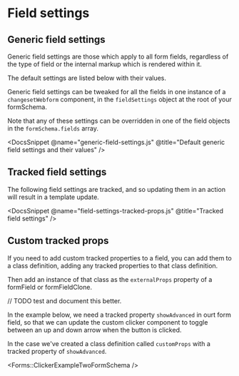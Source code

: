 # Field settings

## Generic field settings

Generic field settings are those which apply to all form fields, regardless of the type of field or the internal markup which is rendered within it.

The default settings are listed below with their values.

Generic field settings can be tweaked for all the fields in one instance of a `changesetWebform` component, in the `fieldSettings` object at the root of your formSchema.

Note that any of these settings can be overridden in one of the field objects in the `formSchema.fields` array.

<DocsSnippet @name="generic-field-settings.js" @title="Default generic field settings and their values" />

## Tracked field settings

The following field settings are tracked, and so updating them in an action will result in a template update. 

<DocsSnippet @name="field-settings-tracked-props.js" @title="Tracked field settings" />

## Custom tracked props

If you need to add custom tracked properties to a field, you can add them to a class definition, adding any tracked properties to that class definition.

Then add an instance of that class as the `externalProps` property of a formField or formFieldClone.

// TODO test and document this better.

In the example below, we need a tracked property `showAdvanced` in ourt form field, so that we can update the custom clicker component to toggle between an up and down arrow when the button is clicked.

In the case we've created a class definition called `customProps` with a tracked property of `showAdvanced`.

<Forms::ClickerExampleTwoFormSchema />


